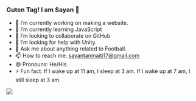 ### Guten Tag! I am Sayan 👋


- 🔭 I’m currently working on making a website.
- 🌱 I’m currently learning JavaScript
- 👯 I’m looking to collaborate on GitHub
- 🤔 I’m looking for help with Unity.
- 💬 Ask me about anything related to Football.
- 📫 How to reach me: sayantanmaiti17@gmail.com
- 😄 Pronouns: He/His
- ⚡ Fun fact: If I wake up at 11 am, I sleep at 3 am. If I wake up at 7 am, I still sleep at 3 am.

<img src="https://github-readme-stats.vercel.app/api?username=SayantanMaiti&&show_icons=true&title_color=00FFFF&icon_color=EE82EE&text_color=daf7dc&bg_color=151515">
